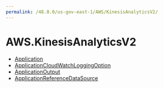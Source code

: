 ```yaml
---
permalink: /48.0.0/us-gov-east-1/AWS/KinesisAnalyticsV2/
---
```


# AWS.KinesisAnalyticsV2



* [Application](Application.md)
* [ApplicationCloudWatchLoggingOption](ApplicationCloudWatchLoggingOption.md)
* [ApplicationOutput](ApplicationOutput.md)
* [ApplicationReferenceDataSource](ApplicationReferenceDataSource.md)